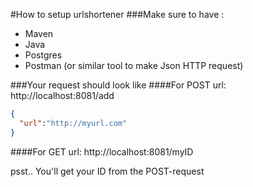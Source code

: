 #How to setup urlshortener
###Make sure to have :
- Maven
- Java
- Postgres
- Postman (or similar tool to make Json HTTP request)

###Your request should look like
####For POST 
url: http://localhost:8081/add
```json
{
  "url":"http://myurl.com"
}
```
####For GET
url: http://localhost:8081/myID

psst.. You'll get your ID from the POST-request
